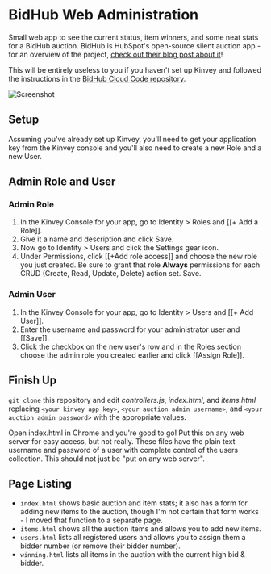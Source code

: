 BidHub Web Administration
===================
Small web app to see the current status, item winners, and some neat stats for a BidHub auction. BidHub is HubSpot's open-source silent auction app - for an overview of the project, [check out their blog post about it](http://dev.hubspot.com/blog/building-an-auction-app-in-a-weekend)!

This will be entirely useless to you if you haven't set up Kinvey and followed the instructions in the [BidHub Cloud Code repository](https://github.com/ncauldwell/BidHub-CloudCode/tree/kinvey-backend).

![Screenshot](http://i.imgur.com/0hPpRLBl.png)

## Setup
Assuming you've already set up Kinvey, you'll need to get your application key from the Kinvey console and you'll also need to create a new Role and a new User.

## Admin Role and User
### Admin Role
1. In the Kinvey Console for your app, go to Identity > Roles and [[+ Add a Role]].
2. Give it a name and description and click Save.
3. Now go to Identity > Users and click the Settings gear icon.
4. Under Permissions, click [[+Add role access]] and choose the new role you just created. Be sure to grant that role **Always** permissions for each CRUD (Create, Read, Update, Delete) action set. Save.

### Admin User
1. In the Kinvey Console for your app, go to Identity > Users and [[+ Add User]].
2. Enter the username and password for your administrator user and [[Save]].
3. Click the checkbox on the new user's row and in the Roles section choose the admin role you created earlier and click [[Assign Role]].

## Finish Up
`git clone` this repository and edit *controllers.js*, *index.html*, and *items.html* replacing `<your kinvey app key>`, `<your auction admin username>`, and `<your auction admin password>` with the appropriate values.

Open index.html in Chrome and you're good to go! Put this on any web server for easy access, but not really. These files have the plain text username and password of a user with complete control of the users collection. This should not just be "put on any web server". 

## Page Listing
* `index.html` shows basic auction and item stats; it also has a form for adding new items to the auction, though I'm not certain that form works - I moved that function to a separate page.
* `items.html` shows all the auction items and allows you to add new items.
* `users.html` lists all registered users and allows you to assign them a bidder number (or remove their bidder number).
* `winning.html` lists all items in the auction with the current high bid & bidder.
